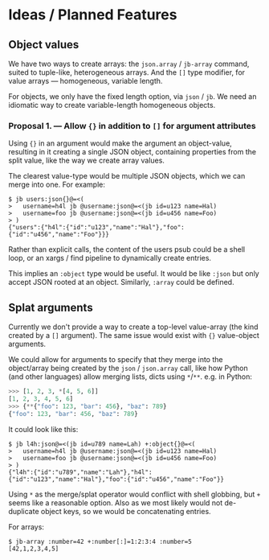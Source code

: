 # Ideas / Planned Features

## Object values

We have two ways to create arrays: the `json.array` / `jb-array` command, suited
to tuple-like, heterogeneous arrays. And the `[]` type modifier, for value
arrays — homogeneous, variable length.

For objects, we only have the fixed length option, via `json` / `jb`. We need an
idiomatic way to create variable-length homogeneous objects.

### Proposal 1. — Allow `{}` in addition to `[]` for argument attributes

Using `{}` in an argument would make the argument an object-value, resulting in
it creating a single JSON object, containing properties from the split value,
like the way we create array values.

The clearest value-type would be multiple JSON objects, which we can merge into
one. For example:

```Console
$ jb users:json{}@=<(
>   username=h4l jb @username:json@=<(jb id=u123 name=Hal)
>   username=foo jb @username:json@=<(jb id=u456 name=Foo)
> )
{"users":{"h4l":{"id":"u123","name":"Hal"},"foo":{"id":"u456","name":"Foo"}}}
```

Rather than explicit calls, the content of the users psub could be a shell loop,
or an xargs / find pipeline to dynamically create entries.

This implies an `:object` type would be useful. It would be like `:json` but
only accept JSON rooted at an object. Similarly, `:array` could be defined.

## Splat arguments

Currently we don't provide a way to create a top-level value-array (the kind
created by a `[]` argument). The same issue would exist with `{}` value-object
arguments.

We could allow for arguments to specify that they merge into the object/array
being created by the `json` / `json.array` call, like how Python (and other
languages) allow merging lists, dicts using `*`/`**`. e.g. in Python:

```Python
>>> [1, 2, 3, *[4, 5, 6]]
[1, 2, 3, 4, 5, 6]
>>> {**{"foo": 123, "bar": 456}, "baz": 789}
{"foo": 123, "bar": 456, "baz": 789}
```

It could look like this:

```Console
$ jb l4h:json@=<(jb id=u789 name=Lah) +:object{}@=<(
>   username=h4l jb @username:json@=<(jb id=u123 name=Hal)
>   username=foo jb @username:json@=<(jb id=u456 name=Foo)
> )
{"l4h":{"id":"u789","name":"Lah"},"h4l":{"id":"u123","name":"Hal"},"foo":{"id":"u456","name":"Foo"}}
```

Using `*` as the merge/splat operator would conflict with shell globbing, but
`+` seems like a reasonable option. Also as we most likely would not
de-duplicate object keys, so we would be concatenating entries.

For arrays:

```Console
$ jb-array :number=42 +:number[:]=1:2:3:4 :number=5
[42,1,2,3,4,5]
```
